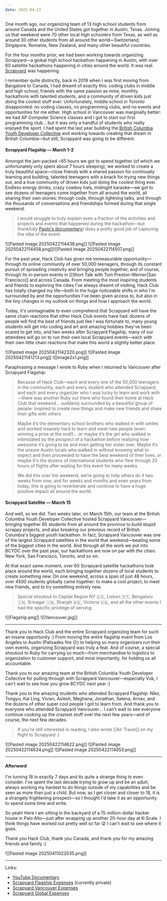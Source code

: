 ```yaml
---
date: 2025-04-23
---
```


One month ago, our organizing team of 13 high school students from around Canada and the United States got together in Austin, Texas. Joining us that weekend were 70 other local high schoolers from Texas, as well as around 30 other students from all around the world—Switzerland, Singapore, Romania, New Zealand, and many other beautiful countries.

For the four months prior, we had been working towards organizing Scrapyard—a global high school hackathon happening in Austin, with over 60 satellite hackathons happening in cities around the world. It was real. [Scrapyard](https://scrapyard.hackclub.com/) was happening.

I remember quite distinctly, back in 2019 when I was first moving from Bangalore to Canada, I had dreamt of exactly this: coding clubs in middle and high school, friends with the same passion as mine, monthly hackathons with talented students, and a community of driven kids just doing the coolest stuff ever. Unfortunately, middle school in Toronto disappointed: no coding classes, no programming clubs, and no events and opportunities for me either. High school in Vancouver was marginally better: we had AP Computer Science classes and I got to start our first programming club... but it was only a handful of students who really enjoyed the sport. I had spent the last year building the [British Columbia Youth Developer Collective](https://bcydc.ca/) and working towards creating that dream in British Columbia—but still, Scrapyard was going to be different.
#### Scrapyard Flagship — March 1-2

Amongst the jam-packed ~65 hours we got to spend together (of which we unfortunately only spent about 7 hours sleeping), we worked to create a truly beautiful space—close friends with a shared passion for continually learning and building, talented teenagers with a knack for trying new things out, and a true community of driven kids just doing the coolest thing ever. Endless energy drinks, crazy cowboy hats, midnight karaoke—we got to see dozens of teenagers come together from all around the world, all sharing their own stories: through code, through lightning talks, and through the thousands of conversations and friendships formed during that single weekend.

> I would struggle to truly explain even a fraction of the activities and projects and events that happened during the hackathon—but thankfully [Paolo's documentary](https://www.youtube.com/watch?v=8iM1W8kXrQA)) does a pretty good job of capturing the vibe of the event.

![[Pasted image 20250422114438.png]] ![[Pasted image 20250422114458.png]]![[Pasted image 20250422114507.png]]

For the past year, Hack Club has given me immeasurable opportunity—through its online community of over 50,000 teenagers, through its constant pursuit of spreading creativity and bringing people together, and of course, through its in-person events in [[Short Talk with Tom Preston-Werner|San Francisco]] and across Canada. From meeting the most inspiring students and friends to exploring the cities I've always dreamt of visiting, Hack Club has totally changed my life—both in the huge noticeable shifts in who I'm surrounded by and the opportunities I've been given access to, but also in the tiny changes in my outlook on things and how I approach the world.

Today, it's unimaginable to even comprehend that Scrapyard will have the same chain reactions that other Hack Club events have had: dozens of people will find the best of friends just like I was fortunate to, many young students will get into coding and art and amazing hobbies they've been scared to get into, and two weeks after Scrapyard Flagship, many of our attendees will go on to run their own local Scrapyard events—each with their own little chain reactions that make this world a slightly better place.

![[Pasted image 20250421142320.png]] ![[Pasted image 20250421141213.png]] ![[image2x1.png]]

Paraphrasing a message I wrote to Ruby when I returned to Vancouver after Scrapyard Flagship:

> Because of Hack Club—each and every one of the 50,000 teenagers in the community, each and every student who attended Scrapyard, and each and every organizer who I was lucky to learn and work with—there was another Ruby out there who found their home at Hack Club that weekend... suddenly surrounded by a beautiful group of people: inspired to create new things and make new friends and share their gifts with others
> 
> Maybe it’s the elementary school brothers who walked in with smiles and worked insanely hard to learn and meet new people (even winning a prize at the end!)… or maybe it’s the girl who walked in intimidated by the prospect of a hackathon before realizing how awesome it’s going to be and even getting her sister over. Maybe it’s the unsure Austin locals who walked in without knowing what to expect and then proceeded to have the best weekend of their lives, or maybe it's the dozens of international students who flew through 20 hours of flights after waiting for this event for many weeks.
> 
> We did this over the weekend, we’re going to help others do it two weeks from now, and for weeks and months and even years from today, this is going to reverberate and continue to have a huge positive impact all around the world.

#### Scrapyard Satellite — March 15

And well, so we did. Two weeks later, on March 15th, our team at the British Columbia Youth Developer Collective hosted Scrapyard Vancouver—bringing together 85 students from all around the province to build stupid scrappy projects, and also breaking our previous record of British Columbia's biggest youth hackathon. In fact, Scrapyard Vancouver was one of the largest Scrapyard satellites in the world that weekend—beating some of the biggest cities in the world. And through all the work we put into BCYDC over the past year, our hackathons are now on par with *the* cities: New York, San Francisco, Toronto, and so on.

At that exact same moment, over 60 Scrapyard satellite hackathons took place around the world, each bringing together dozens of local students to create something new. On one weekend, across a span of just 48 hours, over 4500 students globally came together: to make a cool project, to meet new friends, and to try something entirely new. 

> Special shoutout to Capital Region NY 🇺🇸, Lisbon 🇵🇹, Bengaluru 🇮🇳, Srinagar 🇮🇳, Sharjah 🇦🇪, Victoria 🇨🇦, and all the other events I had the specific privilege of serving.

![[Flagship.png]] ![[Vancouver.jpg]]

 ---
 
 Thank you to Hack Club and the entire Scrapyard organizing team for such an insane opportunity :) From moving the entire flagship event from Los Angeles to Austin (Palisades fire 😔) to helping so many organizers run their own events, organizing Scrapyard was truly a feat. And of course, a special shoutout to Ruby for carrying so much—from merchandise to logistics to organization to customer support, and most importantly, for holding us all accountable. 
 
 Thank you to our amazing team at the British Columbia Youth Developer Collective for pulling through with Scrapyard Vancouver—especially Vuk, I can't wait to see how you grow BCYDC next year :)

Thank you to the amazing students who attended Scrapyard Flagship: Niko, Tongyu, Kai Ling, Vivian, Aslesh, Meghana, Jonathan, Selena, Arnav, and the dozens of other super cool people I got to learn from. And thank you to everyone who attended Scrapyard Vancouver... I can't wait to see everyone continue cooking up the craziest stuff over the next few years—and of course, the next few decades.

> If you're still interested in reading, I also wrote [[Air Travel]] on my flight to Scrapyard :)

![[Pasted image 20250422114622.png]] ![[Pasted image 20250422114634.png]] ![[Pasted image 20250422114653.png]]

---
#### Afterword

I'm turning 18 in exactly 7 days and its quite a strange thing to even consider. I've spent the last decade trying to grow up and be an adult; always working my hardest to do things outside of my capabilities and be seen as more than just a child. But now, as I get closer and closer to 18, it is a strangely frightening prospect—so I thought I'd take it as an opportunity to spend some time and write.

So yeah! Here I am sitting in the backyard of a 15-million-dollar hacker house in Palo Alto—just after wrapping up another 20-hour day at K-Scale. I think things have worked out pretty well so far 😜 I can't wait to see where it goes.

Thank you Hack Club, thank you Canada, and thank you for my amazing friends and family :)

![[Pasted image 20250411022035.png]]

---

Links:
- [YouTube Documentary](https://www.youtube.com/watch?v=8iM1W8kXrQA)
- [Scrapyard Flagship Expenses](https://hcb.hackclub.com/scrapyard) (currently private)
- [Scrapyard Vancouver Expenses](https://hcb.hackclub.com/scrapyard-vancouver)
- [Scrapyard Global Expenses](https://hcb.hackclub.com/scrapyard-global-grant-distribution)